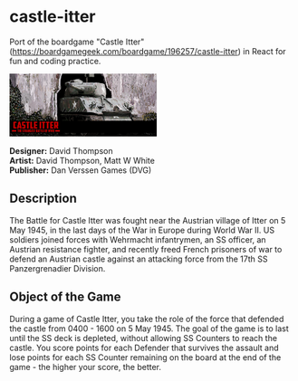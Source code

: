 # castle-itter

Port of the boardgame "Castle Itter" (https://boardgamegeek.com/boardgame/196257/castle-itter) in React for fun and coding practice.

<img src="./public/images/box-art.jpg" width="260">

**Designer:** David Thompson<br /> 
**Artist:** David Thompson, Matt W White<br /> 
**Publisher:** Dan Verssen Games (DVG)

## Description ##

The Battle for Castle Itter was fought near the Austrian village of Itter on 5 May 1945, in the last days of the War in Europe during World War II. US soldiers joined forces with Wehrmacht infantrymen, an SS officer, an Austrian resistance fighter, and recently freed French prisoners of war to defend an Austrian castle against an attacking force from the 17th SS Panzergrenadier Division.

## Object of the Game ##
During a game of Castle Itter, you take the role of the force that defended the castle from 0400 - 1600 on 5 May 1945. The goal of the game is to last until the SS deck is depleted, without allowing SS Counters to reach the castle. You score points for each Defender that survives the assault and lose points for each SS Counter remaining on the board at the end of the game - the higher your score, the better.
